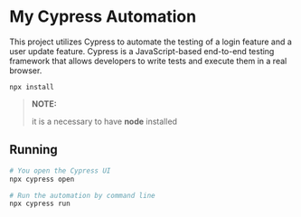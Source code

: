 # My Cypress Automation

This project utilizes Cypress to automate the testing of a login feature and a user update feature. Cypress is a JavaScript-based end-to-end testing framework that allows developers to write tests and execute them in a real browser.

```
npx install
```
>**NOTE:**
>
>it is a necessary to have **node** installed

## Running
```bash
# You open the Cypress UI
npx cypress open

# Run the automation by command line
npx cypress run
```
